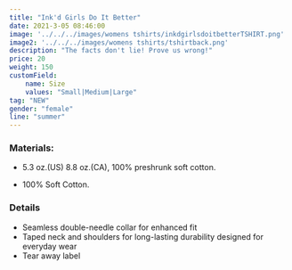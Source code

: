 ```yaml
---
title: "Ink'd Girls Do It Better"
date: 2021-3-05 08:46:00
image: '../../../images/womens tshirts/inkdgirlsdoitbetterTSHIRT.png'
image2: '../../../images/womens tshirts/tshirtback.png'
description: "The facts don't lie! Prove us wrong!"
price: 20
weight: 150
customField:
    name: Size
    values: "Small|Medium|Large"
tag: "NEW"
gender: "female"
line: "summer"
---
```


### Materials:  

- 5.3 oz.(US) 8.8 oz.(CA), 100% preshrunk soft cotton.

- 100% Soft Cotton.

### Details 

- Seamless double-needle collar for enhanced fit
- Taped neck and shoulders for long-lasting durability designed for everyday wear
- Tear away label